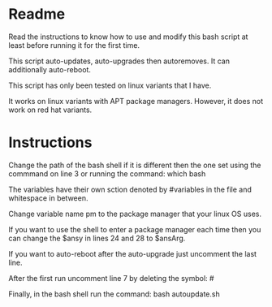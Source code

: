 # Readme
Read the instructions to know how to use and modify this bash script at least before running it for the first time.

This script auto-updates, auto-upgrades then autoremoves.  It can additionally auto-reboot.

This script has only been tested on linux variants that I have.  

It works on linux variants with APT package managers.  However, it does not work on red hat variants.

# Instructions
Change the path of the bash shell if it is different then the one set using the commmand on line 3 or running the command: which bash

The variables have their own sction denoted by #variables in the file and whitespace in between.

Change variable name pm to the package manager that your linux OS uses.

If you want to use the shell to enter a package manager each time then you can change the $ansy in lines 24 and 28 to $ansArg.

If you want to auto-reboot after the auto-upgrade just uncomment the last line.

After the first run uncomment line 7 by deleting the symbol: #

Finally, in the bash shell run the command: bash autoupdate.sh
